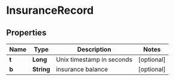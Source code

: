 
# InsuranceRecord

## Properties
Name | Type | Description | Notes
------------ | ------------- | ------------- | -------------
**t** | **Long** | Unix timestamp in seconds |  [optional]
**b** | **String** | insurance balance |  [optional]



